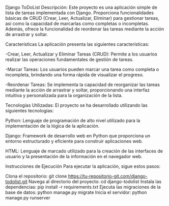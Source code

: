 Django ToDoList
Descripción:
Este proyecto es una aplicación simple de lista de tareas implementada con Django. Proporciona funcionalidades básicas de CRUD (Crear, Leer, Actualizar, Eliminar) para gestionar tareas, así como la capacidad de marcarlas como completas o incompletas. Además, ofrece la funcionalidad de reordenar las tareas mediante la acción de arrastrar y soltar.

Características
La aplicación presenta las siguientes características:

-Crear, Leer, Actualizar y Eliminar Tareas (CRUD): Permite a los usuarios realizar las operaciones fundamentales de gestión de tareas.

-Marcar Tareas: Los usuarios pueden marcar una tarea como completa o incompleta, brindando una forma rápida de visualizar el progreso.

-Reordenar Tareas: Se implementa la capacidad de reorganizar las tareas mediante la acción de arrastrar y soltar, proporcionando una interfaz intuitiva y personalizada para la organización de la lista.

Tecnologías Utilizadas:
El proyecto se ha desarrollado utilizando las siguientes tecnologías:

Python: Lenguaje de programación de alto nivel utilizado para la implementación de la lógica de la aplicación.

Django: Framework de desarrollo web en Python que proporciona un entorno estructurado y eficiente para construir aplicaciones web.

HTML: Lenguaje de marcado utilizado para la creación de las interfaces de usuario y la presentación de la información en el navegador web.

Instrucciones de Ejecución
Para ejecutar la aplicación, sigue estos pasos:

Clona el repositorio: git clone https://tu-repositorio-git.com/django-todolist.git
Navega al directorio del proyecto: cd django-todolist
Instala las dependencias: pip install -r requirements.txt
Ejecuta las migraciones de la base de datos: python manage.py migrate
Inicia el servidor: python manage.py runserver
